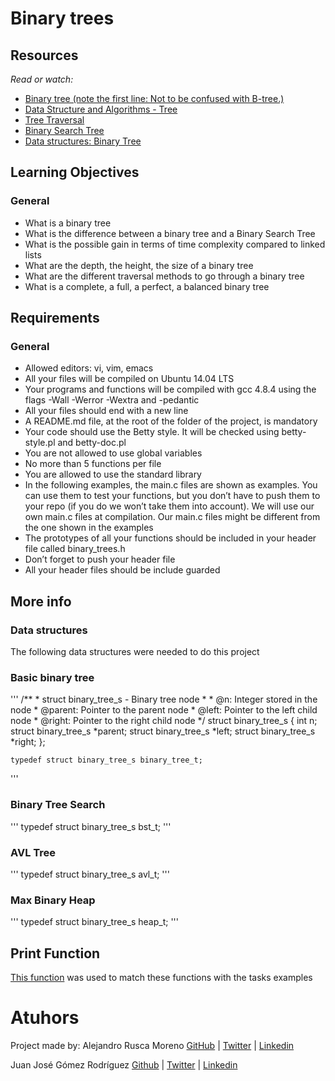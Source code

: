 # Binary trees

## Resources
_Read or watch:_
* [Binary tree (note the first line: Not to be confused with B-tree.)](https://intranet.hbtn.io/rltoken/YjCgugjFZBKqIeU2_lF-fQ)
* [Data Structure and Algorithms - Tree](https://intranet.hbtn.io/rltoken/YERnIz9OggXbBoXpiqSMEw)
* [Tree Traversal](https://intranet.hbtn.io/rltoken/pR4-vwFxzbph4FkMF2np1Q)
* [Binary Search Tree](https://intranet.hbtn.io/rltoken/L2CpULSk9hQEOBKaGI8IkQ)
* [Data structures: Binary Tree](https://intranet.hbtn.io/rltoken/jQNFgIuh8O73TqIaFeQoPA)

## Learning Objectives

### General

* What is a binary tree
* What is the difference between a binary tree and a Binary Search Tree
* What is the possible gain in terms of time complexity compared to linked lists
* What are the depth, the height, the size of a binary tree
* What are the different traversal methods to go through a binary tree
* What is a complete, a full, a perfect, a balanced binary tree

## Requirements

### General

* Allowed editors: vi, vim, emacs
* All your files will be compiled on Ubuntu 14.04 LTS
* Your programs and functions will be compiled with gcc 4.8.4 using the flags -Wall -Werror -Wextra and -pedantic
* All your files should end with a new line
* A README.md file, at the root of the folder of the project, is mandatory
* Your code should use the Betty style. It will be checked using betty-style.pl and betty-doc.pl
* You are not allowed to use global variables
* No more than 5 functions per file
* You are allowed to use the standard library
* In the following examples, the main.c files are shown as examples. You can use them to test your functions, but you don’t have to push them to your repo (if you do we won’t take them into account). We will use our own main.c files at compilation. Our main.c files might be different from the one shown in the examples
* The prototypes of all your functions should be included in your header file called binary_trees.h
* Don’t forget to push your header file
* All your header files should be include guarded

## More info

### Data structures

The following data structures were needed to do this project

### Basic binary tree
'''
    /**
    * struct binary_tree_s - Binary tree node
    *
    * @n: Integer stored in the node
    * @parent: Pointer to the parent node
    * @left: Pointer to the left child node
    * @right: Pointer to the right child node
    */
    struct binary_tree_s
    {
        int n;
        struct binary_tree_s *parent;
        struct binary_tree_s *left;
        struct binary_tree_s *right;
    };

    typedef struct binary_tree_s binary_tree_t;
'''

### Binary Tree Search

'''
    typedef struct binary_tree_s bst_t;
'''

### AVL Tree

'''
    typedef struct binary_tree_s avl_t;
'''

### Max Binary Heap

'''
    typedef struct binary_tree_s heap_t;
'''

## Print Function
[This function](https://github.com/holbertonschool/0x1C.c) was used to match these functions with the tasks examples

# Atuhors
Project made by:
Alejandro Rusca Moreno [GitHub](https://github.com/dondropo) | [Twitter](https://twitter.com/don_dropo) | [Linkedin](https://www.linkedin.com/in/alejandro-rusca-moreno-59138b1a1/)

Juan José Gómez Rodríguez [Github](https://github.com/JuanJoseGomezR) | [Twitter](https://twitter.com/J_Gmez) | [Linkedin](https://www.linkedin.com/in/juan-jos%C3%A9-g%C3%B3mez-1b8b801a0/)
